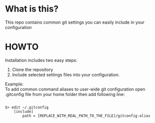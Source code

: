 What is this?
=============

This repo contains common git settings you can easily include in your configuration

HOWTO
=====
Installation includes two easy steps:<br/>
1. Clone the repository<br/>
2. Include selected settings files into your configuration. <br/>
 
Example:<br/> 
To add common command aliases to user-wide git configuration open .gitconfig file from your home folder then add following line:
<pre><code>
$> edit ~/.gitconfig
    [include]
        path = [REPLACE_WITH_REAL_PATH_TO_THE_FILE]/gitconfig-alias    
</code></pre>